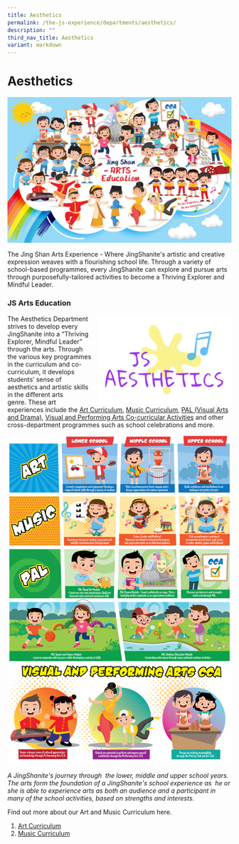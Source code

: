 ```yaml
---
title: Aesthetics
permalink: /the-js-experience/departments/aesthetics/
description: ""
third_nav_title: Aesthetics
variant: markdown
---
```

# **Aesthetics**

![](/images/aesthetics.jpg)

The Jing Shan Arts Experience - Where JingShanite's artistic and creative expression weaves with a flourishing school life. Through a variety of school-based programmes, every JingShanite can explore and pursue arts through purposefully-tailored activities to become a Thriving Explorer and Mindful Leader.

### JS Arts Education

<img src="/images/Aesthetics%202.jpg" style="width:300px;height:200px;margin-left:15px;" align="right">

The Aesthetics Department strives to develop every JingShanite into a “Thriving Explorer, Mindful&nbsp;Leader” through the arts. Through the various key programmes in the curriculum and co-curriculum, it develops students’ sense of aesthetics and artistic skills in the different arts genre.&nbsp;These art experiences include the&nbsp;[Art Curriculum](/the-js-experience/departments/aesthetics/art-curriculum),&nbsp;[Music Curriculum](/the-js-experience/departments/aesthetics/music-curriculum),&nbsp;[PAL (Visual Arts and Drama)](/the-js-experience/signature-programmes/pal/),&nbsp;[Visual and Performing Arts Co-curricular Activities](/the-js-experience/co-curricular-activities/visual-and-performing-arts)&nbsp;and other cross-department programmes such as school celebrations and more.

![](/images/Infographic%20-%20Art%20vA2-01.jpg)

_A JingShanite's journey through&nbsp; the lower, middle and upper school years. The arts form the foundation of a JingShanite's school experience as&nbsp; he or she is able to experience arts as both an audience and a participant in many of the school activities, based on strengths and interests._

Find out more about our Art and Music Curriculum here.

1. [Art Curriculum](/the-js-experience/departments/aesthetics/art-curriculum)
2. [Music Curriculum](/the-js-experience/departments/aesthetics/music-curriculum)